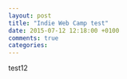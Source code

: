 ```yaml
---
layout: post
title: "Indie Web Camp test"
date: 2015-07-12 12:18:00 +0100
comments: true
categories:	
---
```

test12
